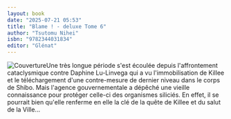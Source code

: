 ```yaml
---
layout: book
date: "2025-07-21 05:53"
title: "Blame ! - deluxe Tome 6"
author: "Tsutomu Nihei"
isbn: "9782344031834"
editor: "Glénat"
---
```

![Couverture](/img/9782344031834.jpeg)Une très longue période s'est écoulée depuis l'affrontement cataclysmique contre Daphine Lu-Linvega qui a vu l'immobilisation de Killee et le téléchargement d'une contre-mesure de dernier niveau dans le corps de Shibo. Mais l'agence gouvernementale a dépêché une vieille connaissance pour protéger celle-ci des organismes siliciés. En effet, il se pourrait bien qu'elle renferme en elle la clé de la quête de Killee et du salut de la Ville...